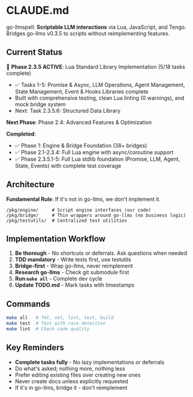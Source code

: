 # CLAUDE.md

go-llmspell: **Scriptable LLM interactions** via Lua, JavaScript, and Tengo. Bridges go-llms v0.3.5 to scripts without reimplementing features.

## Current Status

🚧 **Phase 2.3.5 ACTIVE**: Lua Standard Library Implementation (5/18 tasks complete)
- ✅ Tasks 1-5: Promise & Async, LLM Operations, Agent Management, State Management, Event & Hooks Libraries complete
- Built with comprehensive testing, clean Lua linting (0 warnings), and mock bridge system
- Next: Task 2.3.5.6: Structured Data Library

**Next Phase**: Phase 2.4: Advanced Features & Optimization

**Completed**:
- ✅ Phase 1: Engine & Bridge Foundation (38+ bridges)
- ✅ Phase 2.1-2.3.4: Full Lua engine with async/coroutine support
- ✅ Phase 2.3.5.1-5: Full Lua stdlib foundation (Promise, LLM, Agent, State, Events) with complete test coverage

## Architecture

**Fundamental Rule**: If it's not in go-llms, we don't implement it.

```
/pkg/engine/     # Script engine interfaces (our code)
/pkg/bridge/     # Thin wrappers around go-llms (no business logic)
/pkg/testutils/  # Centralized test utilities
```

## Implementation Workflow

1. **Be thorough** - No shortcuts or deferrals. Ask questions when needed
2. **TDD mandatory** - Write tests first, use testutils
3. **Bridge-first** - Wrap go-llms, never reimplement  
4. **Research go-llms** - Check git submodule first
5. **Run `make all`** - Complete dev cycle
6. **Update TODO.md** - Mark tasks with timestamps

## Commands

```bash
make all   # fmt, vet, lint, test, build
make test  # Test with race detection  
make lint  # Check code quality
```

## Key Reminders

- **Complete tasks fully** - No lazy implementations or deferrals
- Do what's asked; nothing more, nothing less
- Prefer editing existing files over creating new ones
- Never create docs unless explicitly requested
- If it's in go-llms, bridge it - don't reimplement